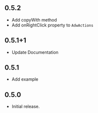 ## 0.5.2

* Add copyWith method
* Add onRightClick property to `AdwActions`

## 0.5.1+1

* Update Documentation
 
## 0.5.1

* Add example

## 0.5.0

* Initial release.
